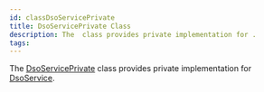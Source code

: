 ```yaml
---
id: classDsoServicePrivate
title: DsoServicePrivate Class
description: The  class provides private implementation for .
tags:
---
```

The [DsoServicePrivate](classDsoServicePrivate) class provides private implementation for [DsoService](classDsoService).
